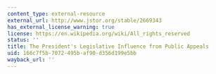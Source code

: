 ```yaml
---
content_type: external-resource
external_url: http://www.jstor.org/stable/2669343
has_external_license_warning: true
license: https://en.wikipedia.org/wiki/All_rights_reserved
status: ''
title: The President's Legislative Influence from Public Appeals
uid: 166c7f5b-7072-495b-af90-d356d199e5bb
wayback_url: ''
---
```

